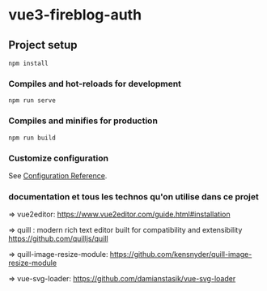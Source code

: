 # vue3-fireblog-auth

## Project setup
```
npm install
```

### Compiles and hot-reloads for development
```
npm run serve
```

### Compiles and minifies for production
```
npm run build
```

### Customize configuration
See [Configuration Reference](https://cli.vuejs.org/config/).


### documentation et tous les technos qu'on utilise dans ce projet

=> vue2editor:
https://www.vue2editor.com/guide.html#installation

=> quill :  modern rich text editor built for compatibility and extensibility
https://github.com/quilljs/quill

=> quill-image-resize-module:
https://github.com/kensnyder/quill-image-resize-module

=> vue-svg-loader:
https://github.com/damianstasik/vue-svg-loader


